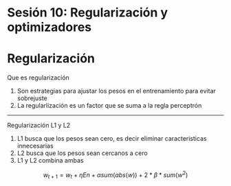 # Sesión 10: Regularización y optimizadores

# Regularización

Que es regularización

1. Son estrategias para ajustar los pesos en el entrenamiento para evitar sobrejuste
2. La regularlización es un factor que se suma a la regla perceptrón

---

Regularización L1 y L2

1. L1 busca que los pesos sean cero, es decir eliminar caracteristicas innecesarias
2. L2 busca que los pesos sean cercanos a cero
3. L1 y L2 combina ambas

$$
w_{t+1} = w_{t}+\eta E n + \alpha sum(abs(w)) + 2*\beta*sum(w^2)
$$